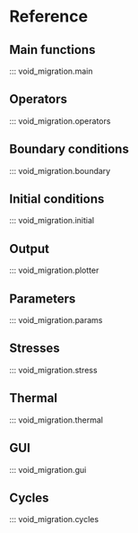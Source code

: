 # Reference

## Main functions
::: void_migration.main

## Operators
::: void_migration.operators

## Boundary conditions
::: void_migration.boundary

## Initial conditions
::: void_migration.initial

## Output
::: void_migration.plotter

## Parameters
::: void_migration.params

## Stresses
::: void_migration.stress

## Thermal
::: void_migration.thermal

## GUI
::: void_migration.gui

## Cycles
::: void_migration.cycles